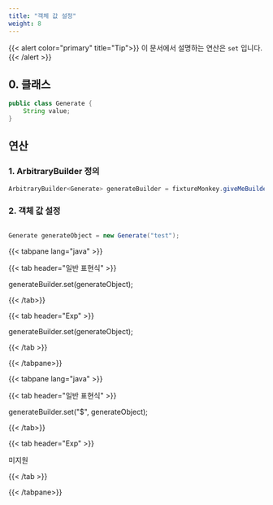 ```yaml
---
title: "객체 값 설정"
weight: 8
---
```


{{< alert color="primary" title="Tip">}}
이 문서에서 설명하는 연산은 `set` 입니다.
{{< /alert >}}

## 0. 클래스

```java
public class Generate {
	String value;
}
```

## 연산
### 1. ArbitraryBuilder 정의

```java
ArbitraryBuilder<Generate> generateBuilder = fixtureMonkey.giveMeBuilder(Generate.class);
```

### 2. 객체 값 설정

```java

Generate generateObject = new Generate("test"); 

```



{{< tabpane lang="java" >}}

{{< tab header="일반 표현식" >}}


generateBuilder.set(generateObject);


{{< /tab>}}

{{< tab header="Exp" >}}


generateBuilder.set(generateObject);


{{< /tab >}}

{{< /tabpane>}}


{{< tabpane lang="java" >}}

{{< tab header="일반 표현식" >}}


generateBuilder.set("$", generateObject);


{{< /tab>}}

{{< tab header="Exp" >}}


미지원


{{< /tab >}}

{{< /tabpane>}}
